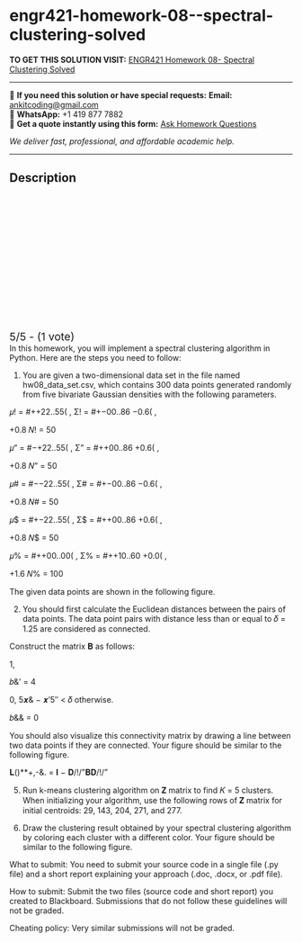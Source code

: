 # engr421-homework-08--spectral-clustering-solved
**TO GET THIS SOLUTION VISIT:** [ENGR421 Homework 08- Spectral Clustering Solved](https://www.ankitcodinghub.com/product/engr-421-dasc-521-introduction-to-machine-learning-homework-08-spectral-clustering-solved/)


---

📩 **If you need this solution or have special requests:** **Email:** ankitcoding@gmail.com  
📱 **WhatsApp:** +1 419 877 7882  
📄 **Get a quote instantly using this form:** [Ask Homework Questions](https://www.ankitcodinghub.com/services/ask-homework-questions/)

*We deliver fast, professional, and affordable academic help.*

---

<h2>Description</h2>



<div class="kk-star-ratings kksr-auto kksr-align-center kksr-valign-top" data-payload="{&quot;align&quot;:&quot;center&quot;,&quot;id&quot;:&quot;113740&quot;,&quot;slug&quot;:&quot;default&quot;,&quot;valign&quot;:&quot;top&quot;,&quot;ignore&quot;:&quot;&quot;,&quot;reference&quot;:&quot;auto&quot;,&quot;class&quot;:&quot;&quot;,&quot;count&quot;:&quot;1&quot;,&quot;legendonly&quot;:&quot;&quot;,&quot;readonly&quot;:&quot;&quot;,&quot;score&quot;:&quot;5&quot;,&quot;starsonly&quot;:&quot;&quot;,&quot;best&quot;:&quot;5&quot;,&quot;gap&quot;:&quot;4&quot;,&quot;greet&quot;:&quot;Rate this product&quot;,&quot;legend&quot;:&quot;5\/5 - (1 vote)&quot;,&quot;size&quot;:&quot;24&quot;,&quot;title&quot;:&quot;ENGR421  Homework 08- Spectral Clustering Solved&quot;,&quot;width&quot;:&quot;138&quot;,&quot;_legend&quot;:&quot;{score}\/{best} - ({count} {votes})&quot;,&quot;font_factor&quot;:&quot;1.25&quot;}">

<div class="kksr-stars">

<div class="kksr-stars-inactive">
            <div class="kksr-star" data-star="1" style="padding-right: 4px">


<div class="kksr-icon" style="width: 24px; height: 24px;"></div>
        </div>
            <div class="kksr-star" data-star="2" style="padding-right: 4px">


<div class="kksr-icon" style="width: 24px; height: 24px;"></div>
        </div>
            <div class="kksr-star" data-star="3" style="padding-right: 4px">


<div class="kksr-icon" style="width: 24px; height: 24px;"></div>
        </div>
            <div class="kksr-star" data-star="4" style="padding-right: 4px">


<div class="kksr-icon" style="width: 24px; height: 24px;"></div>
        </div>
            <div class="kksr-star" data-star="5" style="padding-right: 4px">


<div class="kksr-icon" style="width: 24px; height: 24px;"></div>
        </div>
    </div>

<div class="kksr-stars-active" style="width: 138px;">
            <div class="kksr-star" style="padding-right: 4px">


<div class="kksr-icon" style="width: 24px; height: 24px;"></div>
        </div>
            <div class="kksr-star" style="padding-right: 4px">


<div class="kksr-icon" style="width: 24px; height: 24px;"></div>
        </div>
            <div class="kksr-star" style="padding-right: 4px">


<div class="kksr-icon" style="width: 24px; height: 24px;"></div>
        </div>
            <div class="kksr-star" style="padding-right: 4px">


<div class="kksr-icon" style="width: 24px; height: 24px;"></div>
        </div>
            <div class="kksr-star" style="padding-right: 4px">


<div class="kksr-icon" style="width: 24px; height: 24px;"></div>
        </div>
    </div>
</div>


<div class="kksr-legend" style="font-size: 19.2px;">
            5/5 - (1 vote)    </div>
    </div>
In this homework, you will implement a spectral clustering algorithm in Python. Here are the steps you need to follow:

1. You are given a two-dimensional data set in the file named hw08_data_set.csv, which contains 300 data points generated randomly from five bivariate Gaussian densities with the following parameters.

𝜇! = #++22..55( , Σ! = #+−00..86 −0.6( ,

+0.8 𝑁! = 50

𝜇” = #−+22..55( , Σ” = #++00..86 +0.6( ,

+0.8 𝑁” = 50

𝜇# = #−−22..55( , Σ# = #+−00..86 −0.6( ,

+0.8 𝑁# = 50

𝜇$ = #+−22..55( , Σ$ = #++00..86 +0.6( ,

+0.8 𝑁$ = 50

𝜇% = #++00..00( , Σ% = #++10..60 +0.0( ,

+1.6 𝑁% = 100

The given data points are shown in the following figure.

2. You should first calculate the Euclidean distances between the pairs of data points. The data point pairs with distance less than or equal to 𝛿 = 1.25 are considered as connected.

Construct the matrix 𝐁 as follows:

1,

𝑏&amp;’ = 4

0, 5𝒙&amp; − 𝒙’5″ &lt; 𝛿 otherwise.

𝑏&amp;&amp; = 0

You should also visualize this connectivity matrix by drawing a line between two data points if they are connected. Your figure should be similar to the following figure.

𝐋()**+,-&amp;. = 𝐈 − 𝐃/!/”𝐁𝐃/!/”

5. Run k-means clustering algorithm on 𝐙 matrix to find 𝐾 = 5 clusters. When initializing your algorithm, use the following rows of 𝐙 matrix for initial centroids: 29, 143, 204, 271, and 277.

6. Draw the clustering result obtained by your spectral clustering algorithm by coloring each cluster with a different color. Your figure should be similar to the following figure.

What to submit: You need to submit your source code in a single file (.py file) and a short report explaining your approach (.doc, .docx, or .pdf file).

How to submit: Submit the two files (source code and short report) you created to Blackboard. Submissions that do not follow these guidelines will not be graded.

Cheating policy: Very similar submissions will not be graded.
